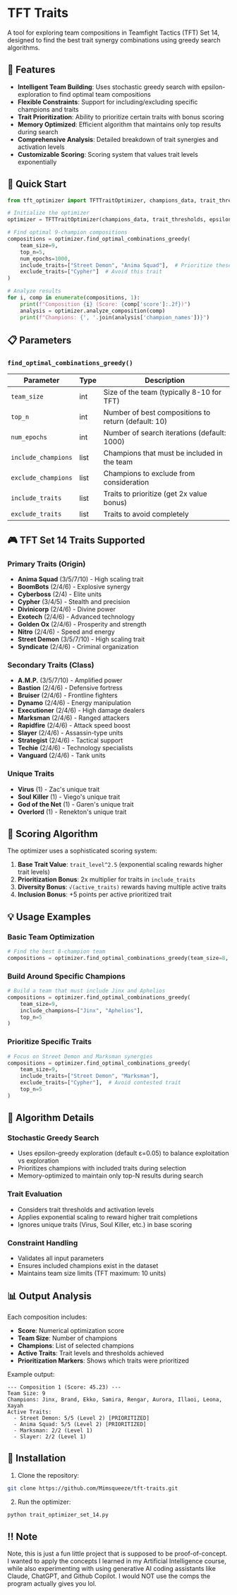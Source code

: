 # TFT Traits

A tool for exploring team compositions in Teamfight Tactics (TFT) Set 14, designed to find the best trait synergy combinations using greedy search algorithms.

## 🎯 Features

- **Intelligent Team Building**: Uses stochastic greedy search with epsilon-exploration to find optimal team compositions
- **Flexible Constraints**: Support for including/excluding specific champions and traits
- **Trait Prioritization**: Ability to prioritize certain traits with bonus scoring
- **Memory Optimized**: Efficient algorithm that maintains only top results during search
- **Comprehensive Analysis**: Detailed breakdown of trait synergies and activation levels
- **Customizable Scoring**: Scoring system that values trait levels exponentially

## 🚀 Quick Start

```python
from tft_optimizer import TFTTraitOptimizer, champions_data, trait_thresholds

# Initialize the optimizer
optimizer = TFTTraitOptimizer(champions_data, trait_thresholds, epsilon=0.05)

# Find optimal 9-champion compositions
compositions = optimizer.find_optimal_combinations_greedy(
    team_size=9,
    top_n=5,
    num_epochs=1000,
    include_traits=["Street Demon", "Anima Squad"],  # Prioritize these traits
    exclude_traits=["Cypher"]  # Avoid this trait
)

# Analyze results
for i, comp in enumerate(compositions, 1):
    print(f"Composition {i} (Score: {comp['score']:.2f})")
    analysis = optimizer.analyze_composition(comp)
    print(f"Champions: {', '.join(analysis['champion_names'])}")
```

## 📋 Parameters

### `find_optimal_combinations_greedy()`

| Parameter | Type | Description |
|-----------|------|-------------|
| `team_size` | int | Size of the team (typically 8-10 for TFT) |
| `top_n` | int | Number of best compositions to return (default: 10) |
| `num_epochs` | int | Number of search iterations (default: 1000) |
| `include_champions` | list | Champions that must be included in the team |
| `exclude_champions` | list | Champions to exclude from consideration |
| `include_traits` | list | Traits to prioritize (get 2x value bonus) |
| `exclude_traits` | list | Traits to avoid completely |

## 🎮 TFT Set 14 Traits Supported

### Primary Traits (Origin)
- **Anima Squad** (3/5/7/10) - High scaling trait
- **BoomBots** (2/4/6) - Explosive synergy
- **Cyberboss** (2/4) - Elite units
- **Cypher** (3/4/5) - Stealth and precision
- **Divinicorp** (2/4/6) - Divine power
- **Exotech** (2/4/6) - Advanced technology
- **Golden Ox** (2/4/6) - Prosperity and strength
- **Nitro** (2/4/6) - Speed and energy
- **Street Demon** (3/5/7/10) - High scaling trait
- **Syndicate** (2/4/6) - Criminal organization

### Secondary Traits (Class)
- **A.M.P.** (3/5/7/10) - Amplified power
- **Bastion** (2/4/6) - Defensive fortress
- **Bruiser** (2/4/6) - Frontline fighters
- **Dynamo** (2/4/6) - Energy manipulation
- **Executioner** (2/4/6) - High damage dealers
- **Marksman** (2/4/6) - Ranged attackers
- **Rapidfire** (2/4/6) - Attack speed boost
- **Slayer** (2/4/6) - Assassin-type units
- **Strategist** (2/4/6) - Tactical support
- **Techie** (2/4/6) - Technology specialists
- **Vanguard** (2/4/6) - Tank units

### Unique Traits
- **Virus** (1) - Zac's unique trait
- **Soul Killer** (1) - Viego's unique trait
- **God of the Net** (1) - Garen's unique trait
- **Overlord** (1) - Renekton's unique trait

## 🧮 Scoring Algorithm

The optimizer uses a sophisticated scoring system:

1. **Base Trait Value**: `trait_level^2.5` (exponential scaling rewards higher trait levels)
2. **Prioritization Bonus**: 2x multiplier for traits in `include_traits`
3. **Diversity Bonus**: `√(active_traits)` rewards having multiple active traits
4. **Inclusion Bonus**: +5 points per active prioritized trait

## 💡 Usage Examples

### Basic Team Optimization
```python
# Find the best 8-champion team
compositions = optimizer.find_optimal_combinations_greedy(team_size=8, top_n=5)
```

### Build Around Specific Champions
```python
# Build a team that must include Jinx and Aphelios
compositions = optimizer.find_optimal_combinations_greedy(
    team_size=9,
    include_champions=["Jinx", "Aphelios"],
    top_n=5
)
```

### Prioritize Specific Traits
```python
# Focus on Street Demon and Marksman synergies
compositions = optimizer.find_optimal_combinations_greedy(
    team_size=9,
    include_traits=["Street Demon", "Marksman"],
    exclude_traits=["Cypher"],  # Avoid contested trait
    top_n=5
)
```

## 🔧 Algorithm Details

### Stochastic Greedy Search
- Uses epsilon-greedy exploration (default ε=0.05) to balance exploitation vs exploration
- Prioritizes champions with included traits during selection
- Memory-optimized to maintain only top-N results during search

### Trait Evaluation
- Considers trait thresholds and activation levels
- Applies exponential scaling to reward higher trait completions
- Ignores unique traits (Virus, Soul Killer, etc.) in base scoring

### Constraint Handling
- Validates all input parameters
- Ensures included champions exist in the dataset
- Maintains team size limits (TFT maximum: 10 units)

## 📊 Output Analysis

Each composition includes:
- **Score**: Numerical optimization score
- **Team Size**: Number of champions
- **Champions**: List of selected champions
- **Active Traits**: Trait levels and thresholds achieved
- **Prioritization Markers**: Shows which traits were prioritized

Example output:
```
--- Composition 1 (Score: 45.23) ---
Team Size: 9
Champions: Jinx, Brand, Ekko, Samira, Rengar, Aurora, Illaoi, Leona, Xayah
Active Traits:
  - Street Demon: 5/5 (Level 2) [PRIORITIZED]
  - Anima Squad: 5/5 (Level 2) [PRIORITIZED]
  - Marksman: 2/2 (Level 1)
  - Slayer: 2/2 (Level 1)
```

## 📝 Installation

1. Clone the repository:
```bash
git clone https://github.com/Mimsqueeze/tft-traits.git
```

2. Run the optimizer:
```bash
python trait_optimizer_set_14.py
```

## ‼️ Note
Note, this is just a fun little project that is supposed to be proof-of-concept. I wanted to apply the concepts I learned in my Artificial Intelligence course, while also experimenting with using generative AI coding assistants like Claude, ChatGPT, and Github Copilot. I would NOT use the comps the program actually gives you lol.


